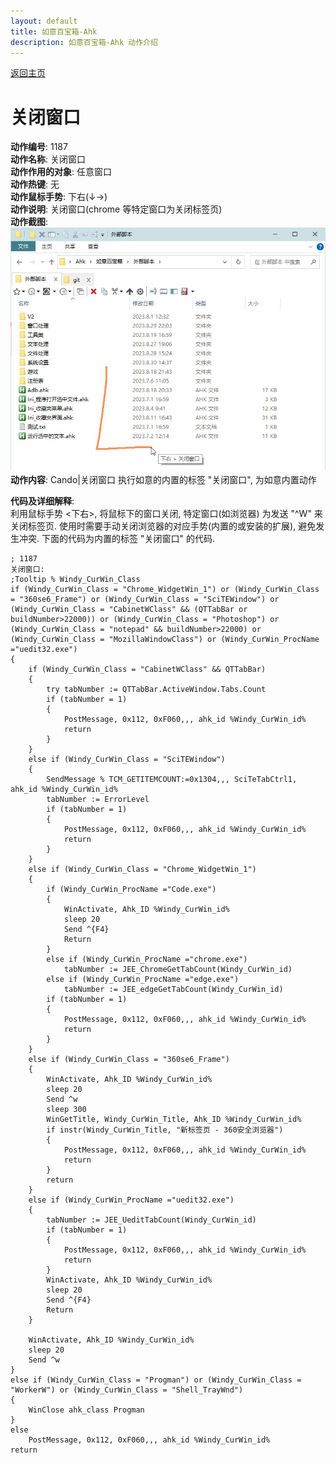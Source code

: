 ```yaml
---
layout: default
title: 如意百宝箱-Ahk
description: 如意百宝箱-Ahk 动作介绍
---
```

<link rel="stylesheet" href="../Actions/css/atom-one-light.min.css">
<script src="../Actions/js/highlight.min.js"></script>
<script>hljs.highlightAll();</script>

[返回主页](../index.md)

# [](#header-2) 关闭窗口

**动作编号**: 1187  
**动作名称**: 关闭窗口  
**动作作用的对象**: 任意窗口  
**动作热键**: 无  
**动作鼠标手势**: 下右(↓→)  
**动作说明**: 关闭窗口(chrome 等特定窗口为关闭标签页)  
**动作截图**:  
  ![关闭窗口](img1/1187.jpg)  
**动作内容**: Cando|关闭窗口
执行如意的内置的标签 "关闭窗口", 为如意内置动作  

**代码及详细解释**:  
利用鼠标手势 <下右>, 将鼠标下的窗口关闭, 特定窗口(如浏览器) 为发送 "^W" 来关闭标签页. 使用时需要手动关闭浏览器的对应手势(内置的或安装的扩展), 避免发生冲突. 下面的代码为内置的标签 "关闭窗口" 的代码.  

```Autohotkey
; 1187
关闭窗口:
;Tooltip % Windy_CurWin_Class
if (Windy_CurWin_Class = "Chrome_WidgetWin_1") or (Windy_CurWin_Class = "360se6_Frame") or (Windy_CurWin_Class = "SciTEWindow") or (Windy_CurWin_Class = "CabinetWClass" && (QTTabBar or buildNumber>22000)) or (Windy_CurWin_Class = "Photoshop") or (Windy_CurWin_Class = "notepad" && buildNumber>22000) or (Windy_CurWin_Class = "MozillaWindowClass") or (Windy_CurWin_ProcName ="uedit32.exe")
{
	if (Windy_CurWin_Class = "CabinetWClass" && QTTabBar)
	{
		try tabNumber := QTTabBar.ActiveWindow.Tabs.Count
		if (tabNumber = 1)
		{
			PostMessage, 0x112, 0xF060,,, ahk_id %Windy_CurWin_id%
			return
		}
	}
	else if (Windy_CurWin_Class = "SciTEWindow")
	{
		SendMessage % TCM_GETITEMCOUNT:=0x1304,,, SciTeTabCtrl1, ahk_id %Windy_CurWin_id%
		tabNumber := ErrorLevel
		if (tabNumber = 1)
		{
			PostMessage, 0x112, 0xF060,,, ahk_id %Windy_CurWin_id%
			return
		}
	}
	else if (Windy_CurWin_Class = "Chrome_WidgetWin_1")
	{
		if (Windy_CurWin_ProcName ="Code.exe")
		{
			WinActivate, Ahk_ID %Windy_CurWin_id%
			sleep 20
			Send ^{F4}
			Return
		}
		else if (Windy_CurWin_ProcName ="chrome.exe")
			tabNumber := JEE_ChromeGetTabCount(Windy_CurWin_id)
		else if (Windy_CurWin_ProcName ="edge.exe")
			tabNumber := JEE_edgeGetTabCount(Windy_CurWin_id)
		if (tabNumber = 1)
		{
			PostMessage, 0x112, 0xF060,,, ahk_id %Windy_CurWin_id%
			return
		}
	}
	else if (Windy_CurWin_Class = "360se6_Frame")
	{
		WinActivate, Ahk_ID %Windy_CurWin_id%
		sleep 20
		Send ^w
		sleep 300
		WinGetTitle, Windy_CurWin_Title, Ahk_ID %Windy_CurWin_id%
		if instr(Windy_CurWin_Title, "新标签页 - 360安全浏览器")
		{
			PostMessage, 0x112, 0xF060,,, ahk_id %Windy_CurWin_id%
			return
		}
		return
	}
	else if (Windy_CurWin_ProcName ="uedit32.exe")
	{
		tabNumber := JEE_UeditTabCount(Windy_CurWin_id)
		if (tabNumber = 1)
		{
			PostMessage, 0x112, 0xF060,,, ahk_id %Windy_CurWin_id%
			return
		}
		WinActivate, Ahk_ID %Windy_CurWin_id%
		sleep 20
		Send ^{F4}
		Return
	}

	WinActivate, Ahk_ID %Windy_CurWin_id%
	sleep 20
	Send ^w
}
else if (Windy_CurWin_Class = "Progman") or (Windy_CurWin_Class = "WorkerW") or (Windy_CurWin_Class = "Shell_TrayWnd")
{
	WinClose ahk_class Progman
}
else
	PostMessage, 0x112, 0xF060,,, ahk_id %Windy_CurWin_id%
return
```